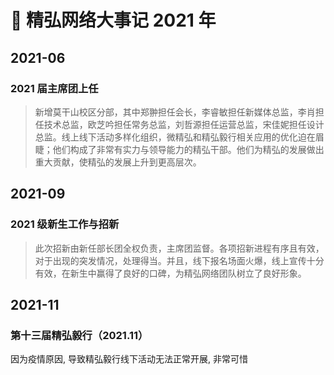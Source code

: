 # :pushpin: 精弘网络大事记 2021 年

## 2021-06

### 2021 届主席团上任

> 新增莫干山校区分部，其中郑翀担任会长，李睿敏担任新媒体总监，李肖担任技术总监，欧芝吟担任常务总监，刘哲源担任运营总监，宋佳妮担任设计总监。线上线下活动多样化组织，微精弘和精弘毅行相关应用的优化迫在眉睫；他们构成了非常有实力与领导能力的精弘干部。他们为精弘的发展做出重大贡献，使精弘的发展上升到更高层次。

## 2021-09

### 2021 级新生工作与招新

> 此次招新由新任部长团全权负责，主席团监督。各项招新进程有序且有效，对于出现的突发情况，处理得当。并且，线下报名场面火爆，线上宣传十分有效，在新生中赢得了良好的口碑，为精弘网络团队树立了良好形象。

## 2021-11

### 第十三届精弘毅行（2021.11）

因为疫情原因, 导致精弘毅行线下活动无法正常开展, 非常可惜
